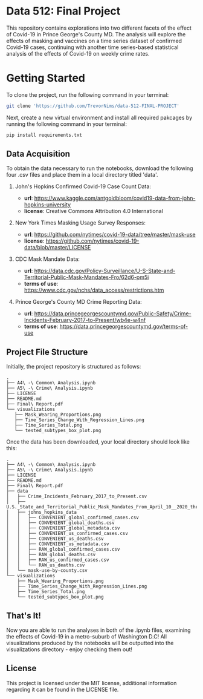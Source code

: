 # Data 512: Final Project
This repository contains explorations into two different facets of the effect of Covid-19 in Prince George's County MD. The analysis will explore the effects of masking and vaccines on a time series dataset of confirmed Covid-19 cases, continuing with another time series-based statistical analysis of the effects of Covid-19 on weekly crime rates.

# Getting Started
To clone the project, run the following command in your terminal:
```bash
git clone 'https://github.com/TrevorNims/data-512-FINAL-PROJECT'
```
Next, create a new virtual environment and install all required pakcages by running the following command in your terminal:
```bash
pip install requirements.txt
```
## Data Acquisition

To obtain the data necessary to run the notebooks, download the following four .csv files and place them in a local directory titled 'data'.

1) John's Hopkins Confirmed Covid-19 Case Count Data: 
   
   - **url**: https://www.kaggle.com/antgoldbloom/covid19-data-from-john-hopkins-university
   - **license**: Creative Commons Attribution 4.0 International
   
2) New York Times Masking Usage Survey Responses:
   
    - **url**: https://github.com/nytimes/covid-19-data/tree/master/mask-use
    - **license**: https://github.com/nytimes/covid-19-data/blob/master/LICENSE

3) CDC Mask Mandate Data:
   
    - **url**: https://data.cdc.gov/Policy-Surveillance/U-S-State-and-Territorial-Public-Mask-Mandates-Fro/62d6-pm5i
    - **terms of use**: https://www.cdc.gov/nchs/data_access/restrictions.htm

4) Prince George's County MD Crime Reporting Data:
   
    - **url**: https://data.princegeorgescountymd.gov/Public-Safety/Crime-Incidents-February-2017-to-Present/wb4e-w4nf
    - **terms of use**: https://data.princegeorgescountymd.gov/terms-of-use

## Project File Structure
 Initially, the project repository is structured as follows:
 ```
 .
├── A4\ -\ Common\ Analysis.ipynb
├── A5\ -\ Crime\ Analysis.ipynb
├── LICENSE
├── README.md
├── Final\ Report.pdf
└── visualizations
    ├── Mask_Wearing_Proportions.png
    ├── Time_Series_Change_With_Regression_Lines.png
    ├── Time_Series_Total.png
    └── tested_subtypes_box_plot.png
 ```
Once the data has been downloaded, your local directory should look like this:
```
.
├── A4\ -\ Common\ Analysis.ipynb
├── A5\ -\ Crime\ Analysis.ipynb
├── LICENSE
├── README.md
├── Final\ Report.pdf
├── data
│   ├── Crime_Incidents_February_2017_to_Present.csv
│   ├── U.S._State_and_Territorial_Public_Mask_Mandates_From_April_10__2020_through_August_15__2021_by_County_by_Day.csv
│   ├── johns_hopkins_data
│   │   ├── CONVENIENT_global_confirmed_cases.csv
│   │   ├── CONVENIENT_global_deaths.csv
│   │   ├── CONVENIENT_global_metadata.csv
│   │   ├── CONVENIENT_us_confirmed_cases.csv
│   │   ├── CONVENIENT_us_deaths.csv
│   │   ├── CONVENIENT_us_metadata.csv
│   │   ├── RAW_global_confirmed_cases.csv
│   │   ├── RAW_global_deaths.csv
│   │   ├── RAW_us_confirmed_cases.csv
│   │   └── RAW_us_deaths.csv
│   └── mask-use-by-county.csv
└── visualizations
    ├── Mask_Wearing_Proportions.png
    ├── Time_Series_Change_With_Regression_Lines.png
    ├── Time_Series_Total.png
    └── tested_subtypes_box_plot.png
```
## That's It!
Now you are able to run the analyses in both of the .ipynb files, examining the effects of Covid-19 in a metro-suburb of Washington D.C! All visualizations produced by the notebooks will be outputted into the visualizations directory - enjoy checking them out!

## License
This project is licensed under the MIT license, additional information regarding it can be found in the LICENSE file.